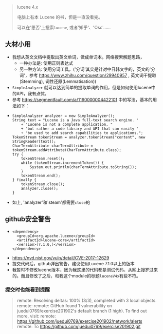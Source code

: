 
> lucene 4.x
>
> 电脑上有本 Lucene 的书，但是一直没看完。
>
> 可以在'思否'上搜索`lucene`, 或者'知乎'、'Osc'……

## 大材小用

- 我想从英文文档中提取出英文单词，做成单词本。网络搜索解题思路，
    - 一种办法是: 使用正则表达式
    - 另一种方法: 使用分词工具。('分词'其实是针对中日韩文字的，英文的'分词'，参考 <https://www.zhihu.com/question/29940957> , 英文词干提取(Stemming), 词性还原(Lemmatisation))
- `SimpleAnalyzer` 就可以达到简单的提取单词的作用，但是如何使用lucene中的API，我有点怵。
- 参考 <https://segmentfault.com/a/1190000004422101> 中的写法，基本的用法如下：
- ```
  SimpleAnalyzer analyzer = new SimpleAnalyzer();
  String text = "Lucene is a Java full-text search engine. "
      + "Lucene is not a complete application, "
      + "but rather a code library and API that can easily "
      + "be used to add search capabilities to applications.";
  TokenStream tokenStream = analyzer.tokenStream("content", new StringReader(text));
  CharTermAttribute charTermAttribute = tokenStream.addAttribute(CharTermAttribute.class);
  try {
      tokenStream.reset();
      while (tokenStream.incrementToken()) {
          System.out.println(charTermAttribute.toString());
      }
      tokenStream.end();
  } finally {
      tokenStream.close();
      analyzer.close();
  }
  ```
- 如上, 'analyzer'和'steam'都需要`close`的

## github安全警告

- ```
  <dependency>
    <groupId>org.apache.lucene</groupId>
    <artifactId>lucene-core</artifactId>
    <version>[7.1.0,)</version>
  </dependency>
  ```
- <https://nvd.nist.gov/vuln/detail/CVE-2017-12629>
- 提交代码后，github弹出警告，建议使用Lucene 7.1.0以上的版本
- 我暂时不修改lucene版本，因为我这里的代码都是测试代码，从网上搜罗过来的。而且修改了之后，和我这个module的标题`luceneV4x`有些不符。

### 提交时也能看到提醒

> remote: Resolving deltas: 100% (3/3), completed with 3 local objects.
> remote:
> remote: GitHub found 1 vulnerability on juedui0769/exercise201902's default branch (1 high). To find out more, visit:
> remote:      https://github.com/juedui0769/exercise201902/network/alerts
> remote:
> To https://github.com/juedui0769/exercise201902.git






